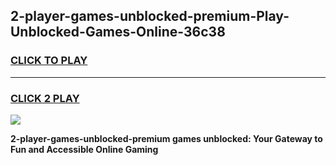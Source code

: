 
## 2-player-games-unblocked-premium-Play-Unblocked-Games-Online-36c38
<h3>
<a href="https://premium76.site?title=2-player-games-unblocked-premium&ref=24A">CLICK TO PLAY</a></h3>
<hr>

<h3>
<a href="https://premium76.site?title=2-player-games-unblocked-premium&ref=24A">CLICK 2 PLAY</a>
  
</h3>

<a href="https://premium76.site?title=2-player-games-unblocked-premium&ref=24A"><img src="https://clearcache.store/games.png"></a>


**2-player-games-unblocked-premium games unblocked: Your Gateway to Fun and Accessible Online Gaming**
